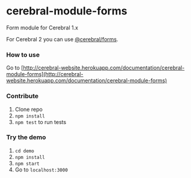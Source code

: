 # cerebral-module-forms
Form module for Cerebral 1.x

For Cerebral 2 you can use [@cerebral/forms](https://github.com/cerebral/cerebral/tree/master/packages/forms#readme).

### How to use
Go to [http://cerebral-website.herokuapp.com/documentation/cerebral-module-forms](http://cerebral-website.herokuapp.com/documentation/cerebral-module-forms)

### Contribute
1. Clone repo
2. `npm install`
3. `npm test` to run tests

### Try the demo
1. `cd demo`
2. `npm install`
3. `npm start`
4. Go to `localhost:3000`
